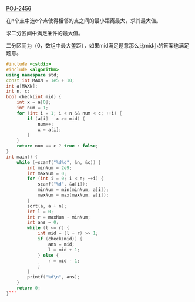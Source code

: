
[POJ-2456](https://vjudge.net/problem/POJ-2456)

在n个点中选c个点使得相邻的点之间的最小距离最大，求其最大值。

求二分区间中满足条件的最大值。

二分区间为（0，数组中最大差距），如果mid满足题意那么比mid小的答案也满足题意。
```cpp
#include <cstdio>
#include <algorithm>
using namespace std;
const int MAXN = 1e5 + 10;
int a[MAXN];
int n, c;
bool check(int mid) {
	int x = a[0];
	int num = 1;
	for (int i = 1; i < n && num < c; ++i) {
		if (a[i] - x >= mid) {
			num++;
			x = a[i];
		}
	}
	return num == c ? true : false;
}
int main() {
	while (~scanf("%d%d", &n, &c)) {
		int minNum = 2e9;
		int maxNum = 0;
		for (int i = 0; i < n; ++i) {
			scanf("%d", &a[i]);
			minNum = min(minNum, a[i]);
			maxNum = max(maxNum, a[i]);
		}
		sort(a, a + n);
		int l = 0;
		int r = maxNum - minNum;
		int ans = 0;
		while (l <= r) {
			int mid = (l + r) >> 1;
			if (check(mid)) {
				ans = mid;
				l = mid + 1;
			} else {
				r = mid - 1;
			}
		}
		printf("%d\n", ans);
	}	
	return 0;
}```
